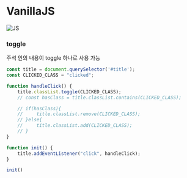 # VanillaJS
![JS](https://user-images.githubusercontent.com/56465854/86203363-cbb43300-bb9f-11ea-8426-a41f116ebb3a.png)
### toggle
주석 안의 내용이 toggle 하나로 사용 가능

```javascript
const title = document.querySelector('#title');
const CLICKED_CLASS = "clicked";

function handleClick() {
    title.classList.toggle(CLICKED_CLASS);
    // const hasClass = title.classList.contains(CLICKED_CLASS);

    // if(hasClass){
    //     title.classList.remove(CLICKED_CLASS);
    // }else{
    //     title.classList.add(CLICKED_CLASS);
    // }
}

function init() {
    title.addEventListener("click", handleClick);
}

init()

```
